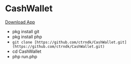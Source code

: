 # CashWallet

[Download App](https://play.google.com/store/apps/details?id=com.app_earn.cashwallet&fbclid=IwAR1Z6qAxNbz9cUfBRaCY6_TT_eNwfCyhjjdTlBGpprCPqi572eLNnGCjep4)

- pkg install git
- pkg install php
- ```git clone [https://github.com/ctrndk/CashWallet.git](https://github.com/ctrndk/CashWallet.git)```
- cd CashWallet
- php run.php

